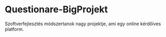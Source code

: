 # Questionare-BigProjekt
Szoftverfejlesztés módszertanok nagy projektje, ami egy online kérdőíves platform.
